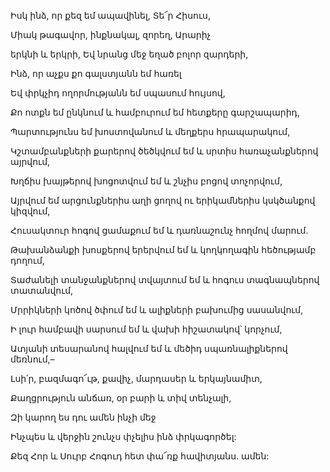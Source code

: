 Իսկ ինձ, որ քեզ եմ ապավինել, Տե՜ր Հիսուս,


Միակ թագավոր, ինքնակալ, զորեղ, Արարիչ


երկնի և երկրի, Եվ նրանց մեջ եղած բոլոր զարդերի,


Ինձ, որ աչքս քո գալստյանն եմ հառել


Եվ փրկչիդ ողորմությանն եմ սպասում հույսով,


Քո ոտքն եմ ընկնում և համբուրում եմ հետքերը գարշապարիդ,


Պարտությունս եմ խոստովանում և մեղքերս հրապարակում,


Կշտամբանքների քարերով ծեծկվում եմ և սրտիս հառաչանքներով այրվում,


Խղճիս խայթերով խոցոտվում եմ և շնչիս բոցով տոչորվում,


Այրվում եմ արցունքներիս աղի ցողով ու երիկամներիս կսկծանքով կիզվում,


Հուսակտուր հոգով ցամաքում եմ և դառնաշունչ հողմով մարում.


Թախանձանքի խոսքերով երերվում եմ և կողկողագին հեծությամբ դողում,


Տաժանելի տանջանքներով տվայտում եմ և հոգուս տագնապներով տատանվում,


Մրրիկների կոծով ծփում եմ և ալիքների բախումից սասանվում,


Ի լուր համբավի սարսում եմ և վախի հիշատակով՝ կորչում,


Ատյանի տեսարանով հալվում եմ և մեծիդ սպառնալիքներով մեռնում,–


Լսի՛ր, բազմագո՜ւթ, քավիչ, մարդասեր և երկայնամիտ,


Քաղցրություն անճառ, օր բարի և տիվ տենչալի,


Զի կարող ես դու ամեն ինչի մեջ


Ինչպես և վերջին շունչս փչելիս ինձ փրկագործել:


Քեզ Հոր և Սուրբ Հոգուդ հետ փա՜ռք հավիտյանս. ամեն: